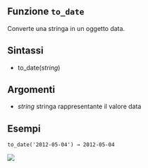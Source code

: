 ## Funzione `to_date`

Converte una stringa in un oggetto data.

## Sintassi

* to_date(_string_)

## Argomenti

* _string_ stringa rappresentante il valore data

## Esempi
```
to_date('2012-05-04') → 2012-05-04
```

![](/img/conversioni/to_date1.png)